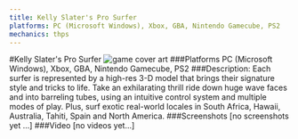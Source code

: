 ```yaml
---
title: Kelly Slater's Pro Surfer
platforms: PC (Microsoft Windows), Xbox, GBA, Nintendo Gamecube, PS2
mechanics: thps
---
```

#Kelly Slater's Pro Surfer
![game cover art](//images.igdb.com/igdb/image/upload/t_cover_big/hofecvy4ggyoes9cotun.jpg "Logo Title Text 1")
###Platforms
PC (Microsoft Windows), Xbox, GBA, Nintendo Gamecube, PS2
###Description:
Each surfer is represented by a high-res 3-D model that brings their signature style and tricks to life. Take an exhilarating thrill ride down huge wave faces and into barreling tubes, using an intuitive control system and multiple modes of play. Plus, surf exotic real-world locales in South Africa, Hawaii, Australia, Tahiti, Spain and North America.
###Screenshots
[no screenshots yet ...]
###Video
[no videos yet...]
